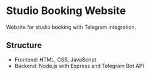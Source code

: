 # Studio Booking Website

Website for studio booking with Telegram integration.

## Structure
- Frontend: HTML, CSS, JavaScript
- Backend: Node.js with Express and Telegram Bot API
